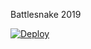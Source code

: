 Battlesnake 2019

<a href="https://heroku.com/deploy?template=https://github.com/tagg7/battlesnake2019">
  <img src="https://www.herokucdn.com/deploy/button.svg" alt="Deploy">
</a>